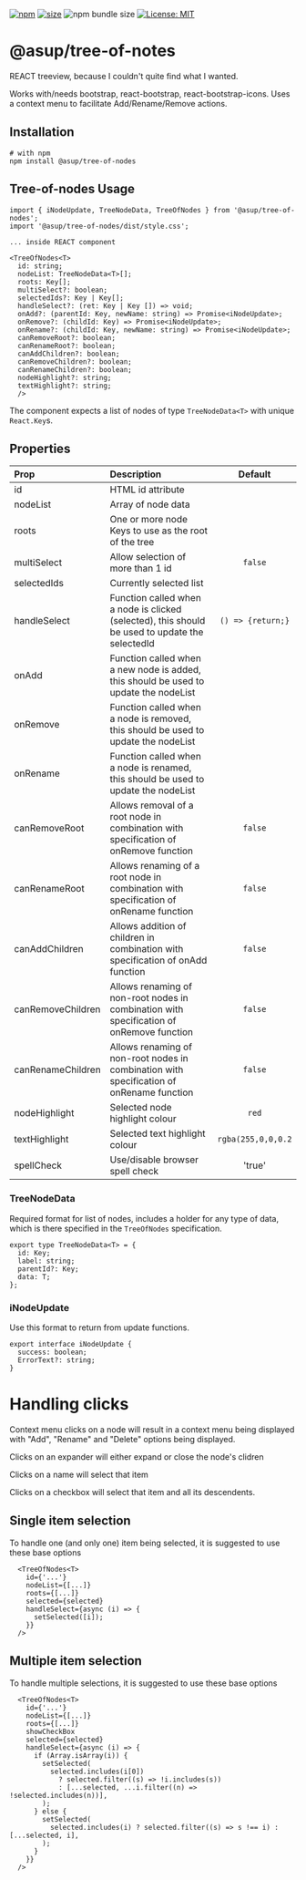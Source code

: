 [npm]: https://img.shields.io/npm/v/@asup/tree-of-nodes
[npm-url]: https://www.npmjs.com/package/@asup/tree-of-nodes
[size]: https://packagephobia.now.sh/badge?p=@asup/tree-of-nodes
[size-url]: https://packagephobia.now.sh/result?p=@asup/tree-of-nodes

[![npm][npm]][npm-url]
[![size][size]][size-url]
![npm bundle size](https://img.shields.io/bundlephobia/min/@asup/tree-of-nodes)
[![License: MIT](https://img.shields.io/badge/License-MIT-yellow.svg)](https://raw.githubusercontent.com/PaulDThomas/tree-of-nodes/master/LICENCE)

# @asup/tree-of-notes

REACT treeview, because I couldn't quite find what I wanted.

Works with/needs bootstrap, react-bootstrap, react-bootstrap-icons.
Uses a context menu to facilitate Add/Rename/Remove actions.

## Installation

```
# with npm
npm install @asup/tree-of-nodes
```

## Tree-of-nodes Usage

```
import { iNodeUpdate, TreeNodeData, TreeOfNodes } from '@asup/tree-of-nodes';
import '@asup/tree-of-nodes/dist/style.css';

... inside REACT component

<TreeOfNodes<T>
  id: string;
  nodeList: TreeNodeData<T>[];
  roots: Key[];
  multiSelect?: boolean;
  selectedIds?: Key | Key[];
  handleSelect?: (ret: Key | Key []) => void;
  onAdd?: (parentId: Key, newName: string) => Promise<iNodeUpdate>;
  onRemove?: (childId: Key) => Promise<iNodeUpdate>;
  onRename?: (childId: Key, newName: string) => Promise<iNodeUpdate>;
  canRemoveRoot?: boolean;
  canRenameRoot?: boolean;
  canAddChildren?: boolean;
  canRemoveChildren?: boolean;
  canRenameChildren?: boolean;
  nodeHighlight?: string;
  textHighlight?: string;
  />
```

The component expects a list of nodes of type `TreeNodeData<T>` with unique `React.Key`s.

## Properties

| Prop              | Description                                                                                     |      Default       |
| :---------------- | :---------------------------------------------------------------------------------------------- | :----------------: |
| id                | HTML id attribute                                                                               |                    |
| nodeList          | Array of node data                                                                              |                    |
| roots             | One or more node Keys to use as the root of the tree                                            |                    |
| multiSelect       | Allow selection of more than 1 id                                                               |      `false`       |
| selectedIds       | Currently selected list                                                                         |                    |
| handleSelect      | Function called when a node is clicked (selected), this should be used to update the selectedId | `() => {return;}`  |
| onAdd             | Function called when a new node is added, this should be used to update the nodeList            |                    |
| onRemove          | Function called when a node is removed, this should be used to update the nodeList              |                    |
| onRename          | Function called when a node is renamed, this should be used to update the nodeList              |                    |
| canRemoveRoot     | Allows removal of a root node in combination with specification of onRemove function            |      `false`       |
| canRenameRoot     | Allows renaming of a root node in combination with specification of onRename function           |      `false`       |
| canAddChildren    | Allows addition of children in combination with specification of onAdd function                 |      `false`       |
| canRemoveChildren | Allows renaming of non-root nodes in combination with specification of onRemove function        |      `false`       |
| canRenameChildren | Allows renaming of non-root nodes in combination with specification of onRename function        |      `false`       |
| nodeHighlight     | Selected node highlight colour                                                                  |       `red`        |
| textHighlight     | Selected text highlight colour                                                                  | `rgba(255,0,0,0.2` |
| spellCheck        | Use/disable browser spell check                                                                 |       'true'       |

### TreeNodeData

Required format for list of nodes, includes a holder for any type of data, which is there specified in the `TreeOfNodes` specification.

```
export type TreeNodeData<T> = {
  id: Key;
  label: string;
  parentId?: Key;
  data: T;
};
```

### iNodeUpdate

Use this format to return from update functions.

```
export interface iNodeUpdate {
  success: boolean;
  ErrorText?: string;
}
```

# Handling clicks

Context menu clicks on a node will result in a context menu being displayed with "Add", "Rename" and "Delete" options being displayed.

Clicks on an expander will either expand or close the node's clidren

Clicks on a name will select that item

Clicks on a checkbox will select that item and all its descendents.

## Single item selection

To handle one (and only one) item being selected, it is suggested to use these base options

```
  <TreeOfNodes<T>
    id={'...'}
    nodeList={[...]}
    roots={[...]}
    selected={selected}
    handleSelect={async (i) => {
      setSelected([i]);
    }}
  />
```

## Multiple item selection

To handle multiple selections, it is suggested to use these base options

```
  <TreeOfNodes<T>
    id={'...'}
    nodeList={[...]}
    roots={[...]}
    showCheckBox
    selected={selected}
    handleSelect={async (i) => {
      if (Array.isArray(i)) {
        setSelected(
          selected.includes(i[0])
            ? selected.filter((s) => !i.includes(s))
            : [...selected, ...i.filter((n) => !selected.includes(n))],
        );
      } else {
        setSelected(
          selected.includes(i) ? selected.filter((s) => s !== i) : [...selected, i],
        );
      }
    }}
  />
```
